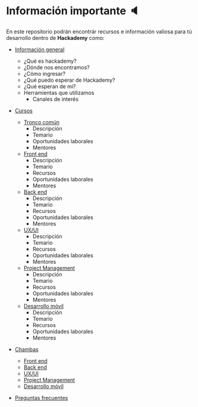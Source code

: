 # Información importante :speaker:
En este repositorio podrán encontrár recursos e información valiosa para tú desarrollo dentro de **Hackademy** como:

- [Información general](https://github.com/hackademymx/informacion-importante/blob/master/informaci%C3%B3n-general.md)
    - ¿Qué es hackademy?
    - ¿Dónde nos encontramos?
    - ¿Cómo ingresar?
    - ¿Qué puedo esperar de Hackademy?
    - ¿Qué esperan de mi?
    - Herramientas que utilizamos
        - Canales de interés
- [Cursos](https://github.com/hackademymx/informacion-importante/tree/master/cursos)
    - [Tronco común](https://github.com/hackademymx/informacion-importante/blob/master/cursos/tronco-comun.md)
        - Descripción
        - Temario
        - Oportunidades laborales
        - Mentores
    - [Front end](https://github.com/hackademymx/informacion-importante/blob/master/cursos/font-end.md)
        - Descripción
        - Temario
        - Recursos
        - Oportunidades laborales
        - Mentores
    - [Back end](https://github.com/hackademymx/informacion-importante/blob/master/cursos/back-end.md)
        - Descripción
        - Temario
        - Recursos
        - Oportunidades laborales
        - Mentores
    - [UX/UI](https://github.com/hackademymx/informacion-importante/blob/master/cursos/ux-ui.md)
        - Descripción
        - Temario
        - Recursos
        - Oportunidades laborales
        - Mentores
    - [Project Management](https://github.com/hackademymx/informacion-importante/blob/master/cursos/project-management.md)    
        - Descripción
        - Temario
        - Recursos
        - Oportunidades laborales
        - Mentores
    - [Desarrollo móvil](https://github.com/hackademymx/informacion-importante/blob/master/cursos/desarrollo-movil.md)
        - Descripción
        - Temario
        - Recursos
        - Oportunidades laborales
        - Mentores
- [Chambas](https://github.com/hackademymx/informacion-importante/tree/master/chambas) 
    - [Front end](https://github.com/hackademymx/informacion-importante/blob/master/chambas/front-end.md)
    - [Back end](https://github.com/hackademymx/informacion-importante/blob/master/chambas/back-end.md)
    - [UX/UI](https://github.com/hackademymx/informacion-importante/blob/master/chambas/ux-ui.md)
    - [Project Management](https://github.com/hackademymx/informacion-importante/blob/master/chambas/project-management.md)
    - [Desarrollo móvil](https://github.com/hackademymx/informacion-importante/blob/master/chambas/desarrollo-movil.md)
    
- [Preguntas frecuentes](https://github.com/hackademymx/informacion-importante/blob/master/preguntas-frecuentes.md)

